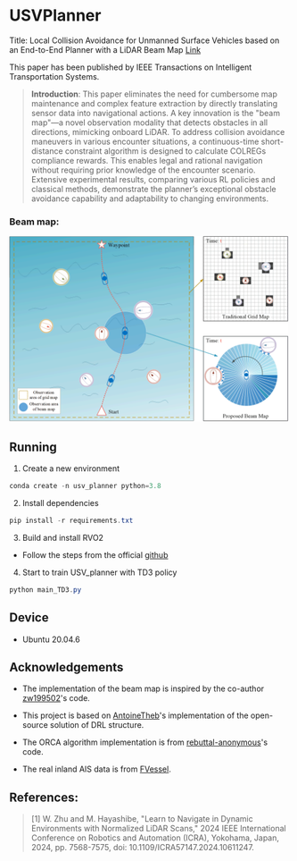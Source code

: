 # USVPlanner
Title: Local Collision Avoidance for Unmanned Surface Vehicles based on an End-to-End Planner with a LiDAR Beam Map [Link](https://ieeexplore.ieee.org/document/10959017)

This paper has been published by IEEE Transactions on Intelligent Transportation Systems.  


>  **Introduction**: This paper eliminates the need for cumbersome map maintenance and complex feature extraction by directly translating sensor data into navigational actions. A key innovation is the "beam map"—a novel observation modality that detects obstacles in all directions, mimicking onboard LiDAR. To address collision avoidance maneuvers in various encounter situations, a continuous-time short-distance constraint algorithm is designed to calculate COLREGs compliance rewards. This enables legal and rational navigation without requiring prior knowledge of the encounter scenario. Extensive experimental results, comparing various RL policies and classical methods, demonstrate the planner’s exceptional obstacle avoidance capability and adaptability to changing environments.

### Beam map:

<img width="500" alt="beam-map" src="figure/beam-map.png" />



## Running
1. Create a new environment

```powershell
conda create -n usv_planner python=3.8
```
2. Install dependencies

```powershell
pip install -r requirements.txt
```
3. Build and install RVO2

- Follow the steps from the official [github](https://github.com/rebuttal-anonymous/Python-RVO2)

4. Start to train USV_planner with TD3 policy

```powershell
python main_TD3.py
```

## Device
 - Ubuntu 20.04.6

<!-- ## Result -->
<!-- ### 1. Trajectory comparison between different algorithms.  -->
<!-- Comparison algorithms:(a)DDPG (b)TD3 (c)DWA (d)APF   -->
<!-- <img width="500" alt="comparison" src="figure/comparison.png" /> -->
<!-- ### 2. Generalization ability verification. -->
<!-- <img width="700" alt="generalization" src="figure/generalization.png" /> -->


## Acknowledgements
 - The implementation of the beam map is inspired by the co-author [zw199502](https://github.com/zw199502/LSTM_EGO?tab=readme-ov-file#lstm_ego)'s code.

 - This project is based on [AntoineTheb](https://github.com/AntoineTheb/RNN-RL)'s implementation of the open-source solution of DRL structure.
 
 - The ORCA algorithm implementation is from [rebuttal-anonymous](https://github.com/rebuttal-anonymous/Python-RVO2)'s code.
  
 - The real inland AIS data is from [FVessel](https://github.com/gy65896/DeepSORVF).
 
 ## References:
 

> [1] W. Zhu and M. Hayashibe, "Learn to Navigate in Dynamic Environments with Normalized LiDAR Scans," 2024 IEEE International Conference on Robotics and Automation (ICRA), Yokohama, Japan, 2024, pp. 7568-7575, doi: 10.1109/ICRA57147.2024.10611247. 


